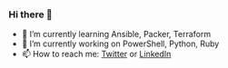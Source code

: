 ### Hi there 👋
- 🌱 I’m currently learning Ansible, Packer, Terraform
- 🔭 I’m currently working on PowerShell, Python, Ruby
- 📫 How to reach me: [Twitter](https://twitter.com/p0rkjello) or [LinkedIn](https://www.linkedin.com/in/asbounds/)

<!--
**p0rkjello/p0rkjello** is a ✨ _special_ ✨ repository because its `README.md` (this file) appears on your GitHub profile.

Here are some ideas to get you started:

- 🔭 I’m currently working on ...
- 🌱 I’m currently learning ...
- 👯 I’m looking to collaborate on ...
- 🤔 I’m looking for help with ...
- 💬 Ask me about ...
- 📫 How to reach me: ...
- 😄 Pronouns: ...
- ⚡ Fun fact: ...
-->

